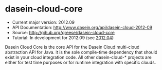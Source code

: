 dasein-cloud-core
=================

* Current major version: 2012.09
* API Documentation: http://www.dasein.org/api/dasein-cloud-2012-09
* Source: http://gihub.org/greese/dasein-cloud-core
* Tutorial: In development for 2012.09 (see [2012.04](http://voxel.dl.sourceforge.net/project/dasein-cloud/Dasein%20Cloud%20Overview.pdf "2012-04 Tutorial"))

Dasein Cloud Core is the core API for the Dasein Cloud multi-cloud abstraction API for Java. It is the sole compile-time
dependency that should exist in your cloud integration code. All other dasein-cloud-* projects are either for test time
purposes or for runtime integration with specific clouds.
